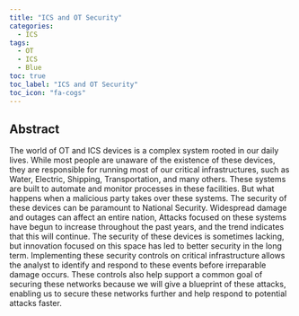 ```yaml
---
title: "ICS and OT Security"
categories:
  - ICS
tags:
  - OT
  - ICS
  - Blue
toc: true
toc_label: "ICS and OT Security"
toc_icon: "fa-cogs"
---
```

<h2 id="header-two">Abstract</h2>
The world of OT and ICS devices is a complex system rooted in our daily lives. While most people are unaware of the existence of these devices, they are responsible for running most of our critical infrastructures, such as Water, Electric, Shipping, Transportation, and many others. These systems are built to automate and monitor processes in these facilities. But what happens when a malicious party takes over these systems. The security of these devices can be paramount to National Security. Widespread damage and outages can affect an entire nation, Attacks focused on these systems have begun to increase throughout the past years, and the trend indicates that this will continue. The security of these devices is sometimes lacking, but innovation focused on this space has led to better security in the long term. Implementing these security controls on critical infrastructure allows the analyst to identify and respond to these events before irreparable damage occurs. These controls also help support a common goal of securing these networks because we will give a blueprint of these attacks, enabling us to secure these networks further and help respond to potential attacks faster. 
